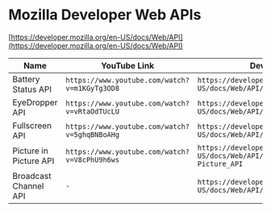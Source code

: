 # Mozilla Developer Web APIs

[https://developer.mozilla.org/en-US/docs/Web/API](https://developer.mozilla.org/en-US/docs/Web/API)

| Name                   | YouTube Link                                  | Dev. Mozilla                                                              | Status |
| ---------------------- | --------------------------------------------- | ------------------------------------------------------------------------- | ------ |
| Battery Status API     | `https://www.youtube.com/watch?v=m1KGyTg3OD8` | `https://developer.mozilla.org/en-US/docs/Web/API/Battery_Status_API`     | ✅     |
| EyeDropper API         | `https://www.youtube.com/watch?v=vRtaOdTUcLU` | `https://developer.mozilla.org/en-US/docs/Web/API/EyeDropper_API`         | ✅     |
| Fullscreen API         | `https://www.youtube.com/watch?v=5ghqBNBoAHg` | `https://developer.mozilla.org/en-US/docs/Web/API/Fullscreen_API`         | ✅     |
| Picture in Picture API | `https://www.youtube.com/watch?v=V8cPhU9h6ws` | `https://developer.mozilla.org/en-US/docs/Web/API/Picture-in-Picture_API` | ✅     |
| Broadcast Channel API  | `-`                                           | `https://developer.mozilla.org/en-US/docs/Web/API/Broadcast_Channel_API`  | ❌     |

